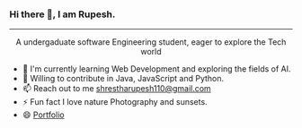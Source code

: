 ### Hi there 👋, I am Rupesh.
---------------------------------------------------------------------------------
<p align="center" >
    A undergaduate software Engineering student, eager to explore the Tech world
</p>

- 🌱 I'm currently learning Web Development and exploring the fields of AI.
- 👯 Willing to contribute in Java, JavaScript and Python.
- 📫 Reach out to me shrestharupesh110@gmail.com
- ⚡ Fun fact I love nature Photography and sunsets.
- 😄 [Portfolio](https://heuristic-brahmagupta-e37ae0.netlify.app/?fbclid=IwAR1CX9D95yNvJnJ0JeDd2fkZL619k9tM9f802cHWCO13GjdSUIfiZiHapxs)


<!--
**rupesh110/rupesh110** is a ✨ _special_ ✨ repository because its `README.md` (this file) appears on your GitHub profile.

Here are some ideas to get you started:

- 🔭 I’m currently working on ...
- 🌱 I’m currently learning ...
- 👯 I’m looking to collaborate on ...
- 🤔 I’m looking for help with ...
- 💬 Ask me about ...
- 📫 How to reach me: ...
- 😄 Pronouns: ...
- ⚡ Fun fact: ...
-->
